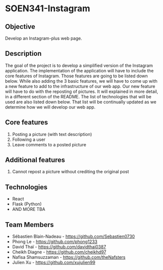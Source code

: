 # SOEN341-Instagram

## Objective
Develop an Instagram-plus web page.

## Description
The goal of the project is to develop a simplified version of the Instagram application. The implementation of the application will have to include the core features of Instagram. Those features are going to be listed down below. While also adding the 3 basic features, we will have to come up with a new feature to add to the infrastructure of our web app. Our new feature will have to do with the reposting of pictures. It will explained in more detail, in a different section of the README. The list of technologies that will be used are also listed down below. That list will be continually updated as we determine how we will develop our web app.

## Core features
1. Posting a picture (with text description)
2. Following a user
3. Leave comments to a posted picture

## Additional features
1. Cannot repost a picture without crediting the original post


## Technologies
* React
* Flask (Python)
* AND MORE TBA

## Team Members
* Sébastien Blain-Nadeau - https://github.com/Sebastien0730
* Phong Le - https://github.com/phong1233
* David Thaï - https://github.com/davidthai0387
* Cheikh Diagne - https://github.com/cheikhd97
* Nafisa Shamsuzzaman - https://github.com/theNafsters
* Julien Xu - https://github.com/xujulien99
